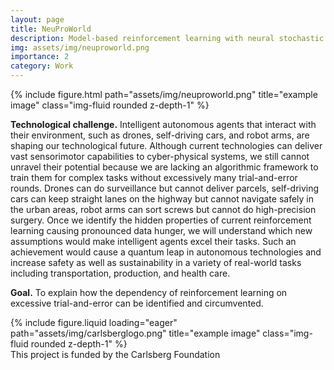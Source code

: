 ```yaml
---
layout: page
title: NeuProWorld
description: Model-based reinforcement learning with neural stochastic differential equations
img: assets/img/neuproworld.png
importance: 2
category: Work
---
```


<div class="row">
    <div class="col-sm mt-3 mt-md-0">
        {% include figure.html path="assets/img/neuproworld.png" title="example image" class="img-fluid rounded z-depth-1" %}
    </div>
</div>

**Technological challenge.** Intelligent autonomous agents that interact with their environment, such as drones, self-driving cars, and robot arms, are shaping our technological future. Although current technologies can deliver vast sensorimotor capabilities to cyber-physical systems, we still cannot unravel their potential because we are lacking an algorithmic framework to train them for complex tasks without excessively many trial-and-error rounds. Drones can do surveillance but cannot deliver parcels, self-driving cars can keep straight lanes on the highway but cannot navigate safely in the urban areas, robot arms can sort screws but cannot do high-precision surgery. Once we identify the hidden properties of current reinforcement learning causing pronounced data hunger, we will understand which new assumptions would make intelligent agents excel their tasks. Such an achievement would cause a quantum leap in autonomous technologies and increase safety as well as sustainability in a variety of real-world tasks including transportation, production, and health care.

**Goal.** To explain how the dependency of reinforcement learning on excessive trial-and-error can be identified and circumvented.

<div class="row">
    <div class="col-sm mt-3 mt-md-0">
        {% include figure.liquid loading="eager" path="assets/img/carlsberglogo.png" title="example image" class="img-fluid rounded z-depth-1" %}
    </div>
</div>
<div class="caption">
    This project is funded by the Carlsberg Foundation
</div>
